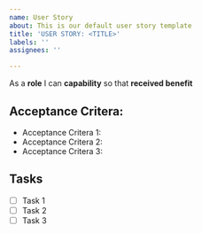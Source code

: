 ```yaml
---
name: User Story
about: This is our default user story template
title: 'USER STORY: <TITLE>'
labels: ''
assignees: ''

---
```


As a **role** I can **capability** so that **received benefit**

## Acceptance Critera:

- Acceptance Critera 1:
- Acceptance Critera 2:
- Acceptance Critera 3:


## Tasks

- [ ] Task 1
- [ ] Task 2
- [ ] Task 3
